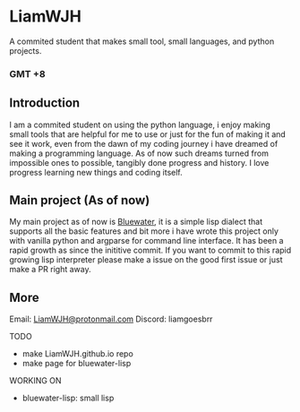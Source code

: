 # LiamWJH
A commited student that makes small tool, small languages, and python projects.

### **GMT +8**

## Introduction
I am a commited student on using the python language, i enjoy making small tools that are helpful for me to use or just for the fun of making it and see it work,
even from the dawn of my coding journey i have dreamed of making a programming language. As of now such dreams turned from impossible ones to possible, tangibly done
progress and history. I love progress learning new things and coding itself.


## Main project (As of now)
My main project as of now is [Bluewater](https:\\www.github.com/LiamWJH/Bluewater-lisp), it is a simple lisp dialect that supports all the basic features and bit more
i have wrote this project only with vanilla python and argparse for command line interface. It has been a rapid growth as since the inititive commit.
If you want to commit to this rapid growing lisp interpreter please make a issue on the good first issue or just make a PR right away.

## More
Email: LiamWJH@protonmail.com
Discord: liamgoesbrr


TODO
 - make LiamWJH.github.io repo
 - make page for bluewater-lisp

WORKING ON
 - bluewater-lisp: small lisp
